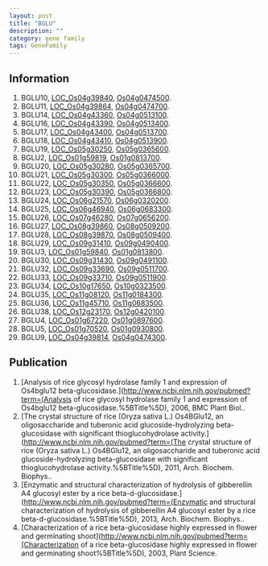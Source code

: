 ```yaml
---
layout: post
title: "BGLU"
description: ""
category: gene family
tags: GeneFamily
---
```


## Information
1. BGLU10, [LOC_Os04g39840](http://rice.plantbiology.msu.edu/cgi-bin/ORF_infopage.cgi?orf=LOC_Os04g39840), [Os04g0474500](http://rapdb.dna.affrc.go.jp/viewer/gbrowse_details/irgsp1?name=Os04g0474500).
2. BGLU11, [LOC_Os04g39864](http://rice.plantbiology.msu.edu/cgi-bin/ORF_infopage.cgi?orf=LOC_Os04g39864), [Os04g0474700](http://rapdb.dna.affrc.go.jp/viewer/gbrowse_details/irgsp1?name=Os04g0474700).
3. BGLU14, [LOC_Os04g43360](http://rice.plantbiology.msu.edu/cgi-bin/ORF_infopage.cgi?orf=LOC_Os04g43360), [Os04g0513100](http://rapdb.dna.affrc.go.jp/viewer/gbrowse_details/irgsp1?name=Os04g0513100).
4. BGLU16, [LOC_Os04g43390](http://rice.plantbiology.msu.edu/cgi-bin/ORF_infopage.cgi?orf=LOC_Os04g43390), [Os04g0513400](http://rapdb.dna.affrc.go.jp/viewer/gbrowse_details/irgsp1?name=Os04g0513400).
5. BGLU17, [LOC_Os04g43400](http://rice.plantbiology.msu.edu/cgi-bin/ORF_infopage.cgi?orf=LOC_Os04g43400), [Os04g0513700](http://rapdb.dna.affrc.go.jp/viewer/gbrowse_details/irgsp1?name=Os04g0513700).
6. BGLU18, [LOC_Os04g43410](http://rice.plantbiology.msu.edu/cgi-bin/ORF_infopage.cgi?orf=LOC_Os04g43410), [Os04g0513900](http://rapdb.dna.affrc.go.jp/viewer/gbrowse_details/irgsp1?name=Os04g0513900).
7. BGLU19, [LOC_Os05g30250](http://rice.plantbiology.msu.edu/cgi-bin/ORF_infopage.cgi?orf=LOC_Os05g30250), [Os05g0365600](http://rapdb.dna.affrc.go.jp/viewer/gbrowse_details/irgsp1?name=Os05g0365600).
8. BGLU2, [LOC_Os01g59819](http://rice.plantbiology.msu.edu/cgi-bin/ORF_infopage.cgi?orf=LOC_Os01g59819), [Os01g0813700](http://rapdb.dna.affrc.go.jp/viewer/gbrowse_details/irgsp1?name=Os01g0813700).
9. BGLU20, [LOC_Os05g30280](http://rice.plantbiology.msu.edu/cgi-bin/ORF_infopage.cgi?orf=LOC_Os05g30280), [Os05g0365700](http://rapdb.dna.affrc.go.jp/viewer/gbrowse_details/irgsp1?name=Os05g0365700).
10. BGLU21, [LOC_Os05g30300](http://rice.plantbiology.msu.edu/cgi-bin/ORF_infopage.cgi?orf=LOC_Os05g30300), [Os05g0366000](http://rapdb.dna.affrc.go.jp/viewer/gbrowse_details/irgsp1?name=Os05g0366000).
11. BGLU22, [LOC_Os05g30350](http://rice.plantbiology.msu.edu/cgi-bin/ORF_infopage.cgi?orf=LOC_Os05g30350), [Os05g0366600](http://rapdb.dna.affrc.go.jp/viewer/gbrowse_details/irgsp1?name=Os05g0366600).
12. BGLU23, [LOC_Os05g30390](http://rice.plantbiology.msu.edu/cgi-bin/ORF_infopage.cgi?orf=LOC_Os05g30390), [Os05g0366800](http://rapdb.dna.affrc.go.jp/viewer/gbrowse_details/irgsp1?name=Os05g0366800).
13. BGLU24, [LOC_Os06g21570](http://rice.plantbiology.msu.edu/cgi-bin/ORF_infopage.cgi?orf=LOC_Os06g21570), [Os06g0320200](http://rapdb.dna.affrc.go.jp/viewer/gbrowse_details/irgsp1?name=Os06g0320200).
14. BGLU25, [LOC_Os06g46940](http://rice.plantbiology.msu.edu/cgi-bin/ORF_infopage.cgi?orf=LOC_Os06g46940), [Os06g0683300](http://rapdb.dna.affrc.go.jp/viewer/gbrowse_details/irgsp1?name=Os06g0683300).
15. BGLU26, [LOC_Os07g46280](http://rice.plantbiology.msu.edu/cgi-bin/ORF_infopage.cgi?orf=LOC_Os07g46280), [Os07g0656200](http://rapdb.dna.affrc.go.jp/viewer/gbrowse_details/irgsp1?name=Os07g0656200).
16. BGLU27, [LOC_Os08g39860](http://rice.plantbiology.msu.edu/cgi-bin/ORF_infopage.cgi?orf=LOC_Os08g39860), [Os08g0509200](http://rapdb.dna.affrc.go.jp/viewer/gbrowse_details/irgsp1?name=Os08g0509200).
17. BGLU28, [LOC_Os08g39870](http://rice.plantbiology.msu.edu/cgi-bin/ORF_infopage.cgi?orf=LOC_Os08g39870), [Os08g0509400](http://rapdb.dna.affrc.go.jp/viewer/gbrowse_details/irgsp1?name=Os08g0509400).
18. BGLU29, [LOC_Os09g31410](http://rice.plantbiology.msu.edu/cgi-bin/ORF_infopage.cgi?orf=LOC_Os09g31410), [Os09g0490400](http://rapdb.dna.affrc.go.jp/viewer/gbrowse_details/irgsp1?name=Os09g0490400).
19. BGLU3, [LOC_Os01g59840](http://rice.plantbiology.msu.edu/cgi-bin/ORF_infopage.cgi?orf=LOC_Os01g59840), [Os01g0813800](http://rapdb.dna.affrc.go.jp/viewer/gbrowse_details/irgsp1?name=Os01g0813800).
20. BGLU30, [LOC_Os09g31430](http://rice.plantbiology.msu.edu/cgi-bin/ORF_infopage.cgi?orf=LOC_Os09g31430), [Os09g0491100](http://rapdb.dna.affrc.go.jp/viewer/gbrowse_details/irgsp1?name=Os09g0491100).
21. BGLU32, [LOC_Os09g33690](http://rice.plantbiology.msu.edu/cgi-bin/ORF_infopage.cgi?orf=LOC_Os09g33690), [Os09g0511700](http://rapdb.dna.affrc.go.jp/viewer/gbrowse_details/irgsp1?name=Os09g0511700).
22. BGLU33, [LOC_Os09g33710](http://rice.plantbiology.msu.edu/cgi-bin/ORF_infopage.cgi?orf=LOC_Os09g33710), [Os09g0511900](http://rapdb.dna.affrc.go.jp/viewer/gbrowse_details/irgsp1?name=Os09g0511900).
23. BGLU34, [LOC_Os10g17650](http://rice.plantbiology.msu.edu/cgi-bin/ORF_infopage.cgi?orf=LOC_Os10g17650), [Os10g0323500](http://rapdb.dna.affrc.go.jp/viewer/gbrowse_details/irgsp1?name=Os10g0323500).
24. BGLU35, [LOC_Os11g08120](http://rice.plantbiology.msu.edu/cgi-bin/ORF_infopage.cgi?orf=LOC_Os11g08120), [Os11g0184300](http://rapdb.dna.affrc.go.jp/viewer/gbrowse_details/irgsp1?name=Os11g0184300).
25. BGLU36, [LOC_Os11g45710](http://rice.plantbiology.msu.edu/cgi-bin/ORF_infopage.cgi?orf=LOC_Os11g45710), [Os11g0683500](http://rapdb.dna.affrc.go.jp/viewer/gbrowse_details/irgsp1?name=Os11g0683500).
26. BGLU38, [LOC_Os12g23170](http://rice.plantbiology.msu.edu/cgi-bin/ORF_infopage.cgi?orf=LOC_Os12g23170), [Os12g0420100](http://rapdb.dna.affrc.go.jp/viewer/gbrowse_details/irgsp1?name=Os12g0420100).
27. BGLU4, [LOC_Os01g67220](http://rice.plantbiology.msu.edu/cgi-bin/ORF_infopage.cgi?orf=LOC_Os01g67220), [Os01g0897600](http://rapdb.dna.affrc.go.jp/viewer/gbrowse_details/irgsp1?name=Os01g0897600).
28. BGLU5, [LOC_Os01g70520](http://rice.plantbiology.msu.edu/cgi-bin/ORF_infopage.cgi?orf=LOC_Os01g70520), [Os01g0930800](http://rapdb.dna.affrc.go.jp/viewer/gbrowse_details/irgsp1?name=Os01g0930800).
29. BGLU9, [LOC_Os04g39814](http://rice.plantbiology.msu.edu/cgi-bin/ORF_infopage.cgi?orf=LOC_Os04g39814), [Os04g0474300](http://rapdb.dna.affrc.go.jp/viewer/gbrowse_details/irgsp1?name=Os04g0474300).

## Publication
1. [Analysis of rice glycosyl hydrolase family 1 and expression of Os4bglu12 beta-glucosidase.](http://www.ncbi.nlm.nih.gov/pubmed?term=(Analysis of rice glycosyl hydrolase family 1 and expression of Os4bglu12 beta-glucosidase.%5BTitle%5D), 2006, BMC Plant Biol..
2. [The crystal structure of rice (Oryza sativa L.) Os4BGlu12, an oligosaccharide and tuberonic acid glucoside-hydrolyzing beta-glucosidase with significant thioglucohydrolase activity.](http://www.ncbi.nlm.nih.gov/pubmed?term=(The crystal structure of rice (Oryza sativa L.) Os4BGlu12, an oligosaccharide and tuberonic acid glucoside-hydrolyzing beta-glucosidase with significant thioglucohydrolase activity.%5BTitle%5D), 2011, Arch. Biochem. Biophys..
3. [Enzymatic and structural characterization of hydrolysis of gibberellin A4 glucosyl ester by a rice beta-d-glucosidase.](http://www.ncbi.nlm.nih.gov/pubmed?term=(Enzymatic and structural characterization of hydrolysis of gibberellin A4 glucosyl ester by a rice beta-d-glucosidase.%5BTitle%5D), 2013, Arch. Biochem. Biophys..
4. [Characterization of a rice beta-glucosidase highly expressed in flower and germinating shoot](http://www.ncbi.nlm.nih.gov/pubmed?term=(Characterization of a rice beta-glucosidase highly expressed in flower and germinating shoot%5BTitle%5D), 2003, Plant Science.


